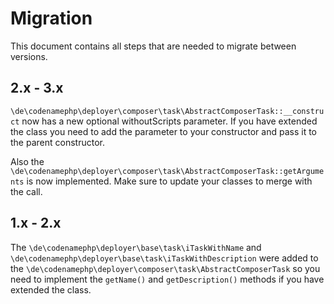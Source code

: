 # Migration

This document contains all steps that are needed to migrate between versions.

## 2.x - 3.x
`\de\codenamephp\deployer\composer\task\AbstractComposerTask::__construct` now has a new optional withoutScripts parameter. If you have extended the class 
you need to add the parameter to your constructor and pass it to the parent constructor.

Also the `\de\codenamephp\deployer\composer\task\AbstractComposerTask::getArguments` is now implemented. Make sure to update your classes to merge with the 
call.


## 1.x - 2.x

The `\de\codenamephp\deployer\base\task\iTaskWithName` and `\de\codenamephp\deployer\base\task\iTaskWithDescription` were added to
the `\de\codenamephp\deployer\composer\task\AbstractComposerTask` so you need to implement the `getName()` and `getDescription()` methods if you have extended
the class.